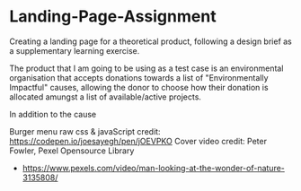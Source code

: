 # Landing-Page-Assignment
Creating a landing page for a theoretical product, following a design brief as a supplementary learning exercise.

The product that I am going to be using as a test case is an environmental organisation that accepts donations towards a list of "Environmentally Impactful" causes, allowing the donor to choose how their donation is allocated amungst a list of available/active projects.

In addition to the cause 


Burger menu raw css & javaScript credit: https://codepen.io/joesayegh/pen/jOEVPKO
Cover video credit: Peter Fowler, Pexel Opensource Library 
- https://www.pexels.com/video/man-looking-at-the-wonder-of-nature-3135808/
